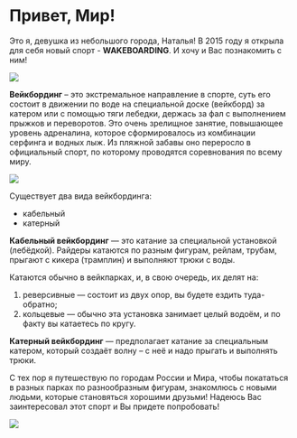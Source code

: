 # Привет, Мир!

Это я, девушка из небольшого города, Наталья! В 2015 году я открыла для себя новый спорт - **WAKEBOARDING**. И хочу и Вас познакомить с ним!

![](https://drive.google.com/file/d/1MS2iHwwk8gqfqvVkOI8eAZqTMqlygkFs/view?usp=sharing)

**Вейкбординг** – это экстремальное направление в спорте, суть его состоит в движении по воде на специальной доске (вейкборд) за катером или с помощью тяги лебедки, держась за фал с выполнением прыжков и переворотов. Это очень зрелищное занятие, повышающее уровень адреналина, которое сформировалось из комбинации серфинга и водных лыж. Из пляжной забавы оно переросло в официальный спорт, по которому проводятся соревнования по всему миру.

![](https://drive.google.com/file/d/1B1icABnrtto2pTtz-vbj0EjK0OWgQiv6/view?usp=sharing)

Существует два вида вейкбординга:

- кабельный
- катерный 

**Кабельный вейкбординг** — это катание за специальной установкой (лебёдкой). Райдеры катаются по разным фигурам, рейлам, трубам, прыгают с кикера (трамплин) и выполняют трюки с воды.

Катаются обычно в вейкпарках, и, в свою очередь, их делят на:

1. реверсивные — состоит из двух опор, вы будете ездить туда-обратно;
2. кольцевые — обычно эта установка занимает целый водоём, и по факту вы катаетесь по кругу.
   
**Катерный вейкбординг** — предполагает катание за специальным катером, который создаёт волну – с неё и надо прыгать и выполнять трюки. 

С тех пор я путешествую по городам России и Мира, чтобы покататься в разных парках по разнообразным фигурам, знакомлюсь с новыми людьми, которые становяться хорошими друзьми! Надеюсь Вас заинтересовал этот спорт и Вы придете попробовать!

![](https://drive.google.com/file/d/1_wglt-m4bhZ11Hmv5FMR7dMhdu-kk5tR/view?usp=sharing)